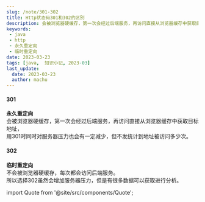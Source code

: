 ```yaml
---
slug: /note/301-302
title: Http状态码301和302的区别
description: 会被浏览器硬缓存，第一次会经过后端服务，再访问直接从浏览器缓存中获取目标地址， 用301时同时对服务器压力也会有一定减少，但不发统计到地址被访问多少次。 
keywords:
 - java
 - http
 - 永久重定向
 - 临时重定向
date: 2023-03-23
tags: [java,  知识小记, 2023-03]
last_update:
  date: 2023-03-23
  author: machu
---
```


#### 301
**永久重定向**    
会被浏览器硬缓存，第一次会经过后端服务，再访问直接从浏览器缓存中获取目标地址，   
用301时同时对服务器压力也会有一定减少，但不发统计到地址被访问多少次。


#### 302
**临时重定向**    
不会被浏览器硬缓存，每次都会访问后端服务。   
所以选择302虽然会增加服务器压力，但是有很多数据可以获取进行分析。

import Quote from '@site/src/components/Quote';

> <Quote></Quote>
